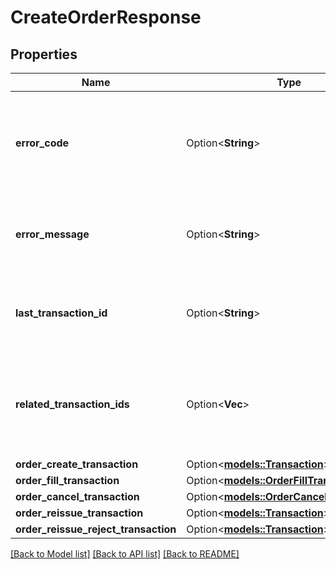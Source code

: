 # CreateOrderResponse

## Properties

Name | Type | Description | Notes
------------ | ------------- | ------------- | -------------
**error_code** | Option<**String**> | The code of the error that has occurred. This field may not be returned for some errors. | [optional]
**error_message** | Option<**String**> | The human-readable description of the error that has occurred. | [optional]
**last_transaction_id** | Option<**String**> | The ID of the most recent Transaction created for the Account | [optional]
**related_transaction_ids** | Option<**Vec<i32>**> | The IDs of all Transactions that were created while satisfying the request. | [optional]
**order_create_transaction** | Option<[**models::Transaction**](Transaction.md)> |  | [optional]
**order_fill_transaction** | Option<[**models::OrderFillTransaction**](OrderFillTransaction.md)> |  | [optional]
**order_cancel_transaction** | Option<[**models::OrderCancelTransaction**](OrderCancelTransaction.md)> |  | [optional]
**order_reissue_transaction** | Option<[**models::Transaction**](Transaction.md)> |  | [optional]
**order_reissue_reject_transaction** | Option<[**models::Transaction**](Transaction.md)> |  | [optional]

[[Back to Model list]](../README.md#documentation-for-models) [[Back to API list]](../README.md#documentation-for-api-endpoints) [[Back to README]](../README.md)


